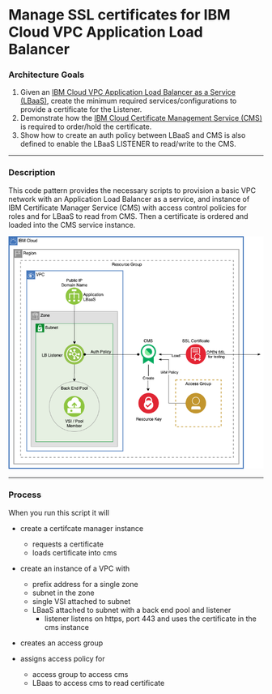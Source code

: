# Manage SSL certificates for IBM Cloud VPC Application Load Balancer

### Architecture Goals

1. Given an [IBM Cloud VPC Application Load Balancer as a Service (LBaaS)](https://cloud.ibm.com/docs/vpc?topic=vpc-load-balancers), create the minimum required services/configurations to provide a certificate for the Listener.
2. Demonstrate how the [IBM Cloud Certificate Management Service (CMS)](https://cloud.ibm.com/docs/certificate-manager) is required to order/hold the certificate. 
3. Show how to create an auth policy between LBaaS and CMS is also defined to enable the LBaaS LISTENER to read/write to the CMS.

---
### Description

This code pattern provides the necessary scripts to provision a basic VPC network with an Application Load Balancer as a service, and instance of IBM Certificate Manager Service (CMS) with access control policies for roles and for LBaaS to read from CMS. Then a certificate is ordered and loaded into the CMS service instance.

<kbd>![Serviced-scenario](./imgs/codepattern-certificate-management.png)</kbd>

---
### Process

When you run this script it will

- create a certifcate manager instance
  - requests a certificate
  - loads certificate into cms
  
- create an instance of a VPC with
  - prefix address for a single zone
  - subnet in the zone
  - single VSI attached to subnet
  - LBaaS attached to subnet with a back end pool and listener
    - listener listens on https, port 443 and uses the certificate in the cms instance
    
- creates an access group 

- assigns access policy for
  - access group to access cms
  - LBaas to access cms to read certificate
